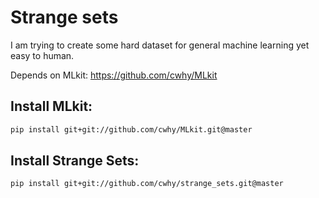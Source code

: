 Strange sets
====

I am trying to create some hard dataset for general machine learning yet easy to human.

Depends on MLkit:
https://github.com/cwhy/MLkit

## Install MLkit:
```bash
pip install git+git://github.com/cwhy/MLkit.git@master
```

## Install Strange Sets:
```bash
pip install git+git://github.com/cwhy/strange_sets.git@master
```
